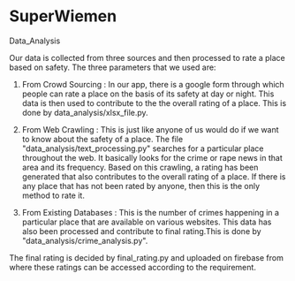 # SuperWiemen

Data_Analysis

Our data is collected from three sources and then processed to rate a place based on safety. The three parameters that we used are:

1. From Crowd Sourcing : In our app, there is a google form through which people can rate a place on the basis of its safety at day 
or night. This data is then used to contribute to the the overall rating of a place. This is done by data_analysis/xlsx_file.py. 

2. From Web Crawling : This is just like anyone of us would do if we want to know about the safety of a place. The file 
"data_analysis/text_processing.py" searches for a particular place throughout the web. It basically looks for the crime or rape
news in that area and its frequency. Based on this crawling, a rating has been generated that also contributes to the overall rating 
of a place. If there is any place that has not been rated by anyone, then this is the only method to rate it.

3. From Existing Databases : This is the number of crimes happening in a particular place that are available on various websites. 
This data has also been processed and contribute to final rating.This is done by "data_analysis/crime_analysis.py".

The final rating is decided by final_rating.py and uploaded on firebase from where these ratings can be accessed according to the requirement. 






